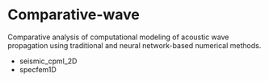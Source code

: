 # Comparative-wave
Comparative analysis of computational modeling of acoustic wave propagation using traditional and neural network-based numerical methods.

- seismic_cpml_2D
- specfem1D

